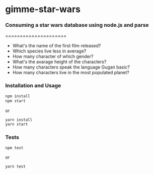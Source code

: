 # gimme-star-wars

<h3>Consuming a star wars database using node.js and parse</h3>
=====================

<ul>
  <li>What's the name of the first film released?</li>
  <li>Which species live less in average?</li>
  <li>How many character of which gender?</li>
  <li>What's the avarage height of the characters?</li>
  <li>How many characters speak the language Gugan basic?</li>
  <li>How many characters live in the most populated planet?</li>
</ul>

### Installation and Usage

```sh
npm install
npm start
```
or

```sh
yarn install
yarn start
```

### Tests

```sh
npm test
```
or

```sh
yarn test
```
